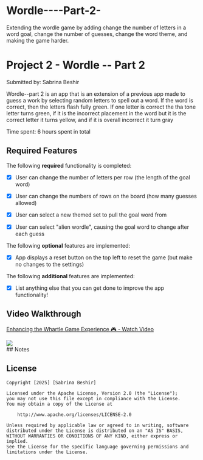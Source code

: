 # Wordle----Part-2-
Extending the wordle game by adding change the number of letters in a word goal, change the number of guesses, change the word theme, and making the game harder.
# Project 2 - Wordle -- Part 2

Submitted by: Sabrina Beshir

Wordle--part 2 is an app that is an extension of a previous app made to guess a work by selecting random letters to spell out a word. If the word is correct, then the letters flash fully green. If one letter is correct the tha tone letter turns green, if it is the incorrect placement in the word but it is the correct letter it turns yellow, and if it is overall incorrect it turn gray

Time spent: 6 hours spent in total

## Required Features

The following **required** functionality is completed:

- [x] User can change the number of letters per row (the length of the goal word)
- [x] User can change the numbers of rows on the board (how many guesses allowed)
- [x] User can select a new themed set to pull the goal word from
- [x] User can select "alien wordle", causing the goal word to change after each guess


The following **optional** features are implemented:

- [x] App displays a reset button on the top left to reset the game (but make no changes to the settings)

The following **additional** features are implemented:

- [x] List anything else that you can get done to improve the app functionality!

## Video Walkthrough

<div>
    <a href="https://www.loom.com/share/b6a55c2349744676a82eebfde1a5a440">
      <p>Enhancing the Whartle Game Experience 🎮 - Watch Video</p>
    </a>
    <a href="https://www.loom.com/share/b6a55c2349744676a82eebfde1a5a440">
      <img style="max-width:300px;" src="https://cdn.loom.com/sessions/thumbnails/b6a55c2349744676a82eebfde1a5a440-7cc06875e7096db6-full-play.gif">
    </a>
  </div>
## Notes


## License

    Copyright [2025] [Sabrina Beshir]

    Licensed under the Apache License, Version 2.0 (the "License");
    you may not use this file except in compliance with the License.
    You may obtain a copy of the License at

        http://www.apache.org/licenses/LICENSE-2.0

    Unless required by applicable law or agreed to in writing, software
    distributed under the License is distributed on an "AS IS" BASIS,
    WITHOUT WARRANTIES OR CONDITIONS OF ANY KIND, either express or implied.
    See the License for the specific language governing permissions and
    limitations under the License.
